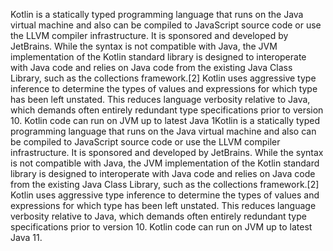 

Kotlin is a statically typed programming language that runs on the Java virtual machine and also can be compiled to JavaScript source code or use the LLVM compiler infrastructure. It is sponsored and developed by JetBrains. While the syntax is not compatible with Java, the JVM implementation of the Kotlin standard library is designed to interoperate with Java code and relies on Java code from the existing Java Class Library, such as the collections framework.[2] Kotlin uses aggressive type inference to determine the types of values and expressions for which type has been left unstated. This reduces language verbosity relative to Java, which demands often entirely redundant type specifications prior to version 10. Kotlin code can run on JVM up to latest Java 1Kotlin is a statically typed programming language that runs on the Java virtual machine and also can be compiled to JavaScript source code or use the LLVM compiler infrastructure. It is sponsored and developed by JetBrains. While the syntax is not compatible with Java, the JVM implementation of the Kotlin standard library is designed to interoperate with Java code and relies on Java code from the existing Java Class Library, such as the collections framework.[2] Kotlin uses aggressive type inference to determine the types of values and expressions for which type has been left unstated. This reduces language verbosity relative to Java, which demands often entirely redundant type specifications prior to version 10. Kotlin code can run on JVM up to latest Java 11.
